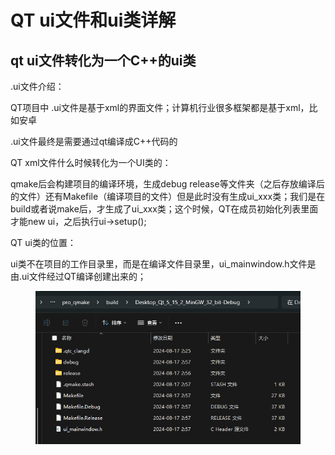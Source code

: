 # QT ui文件和ui类详解

## qt ui文件转化为一个C++的ui类

.ui文件介绍：

QT项目中 .ui文件是基于xml的界面文件；计算机行业很多框架都是基于xml，比如安卓

.ui文件最终是需要通过qt编译成C++代码的



QT xml文件什么时候转化为一个UI类的：

qmake后会构建项目的编译环境，生成debug release等文件夹（之后存放编译后的文件）还有Makefile（编译项目的文件）但是此时没有生成ui\_xxx类；我们是在build或者说make后，才生成了ui\_xxx类；这个时候，QT在成员初始化列表里面才能new ui，之后执行ui->setup();



QT ui类的位置：

ui类不在项目的工作目录里，而是在编译文件目录里，ui\_mainwindow.h文件是由.ui文件经过QT编译创建出来的；

<div align="left">

<figure><img src="../.gitbook/assets/image (17) (1).png" alt=""><figcaption></figcaption></figure>

</div>

